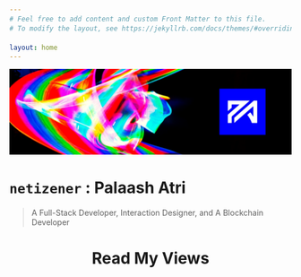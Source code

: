 ```yaml
---
# Feel free to add content and custom Front Matter to this file.
# To modify the layout, see https://jekyllrb.com/docs/themes/#overriding-theme-defaults

layout: home
---
```

<img src="download.png" alt="header image">

# `netizener` :  Palaash Atri 
> A Full-Stack Developer, Interaction Designer, and A Blockchain Developer

<center><h1><a>Read My Views</a></h1></center>
